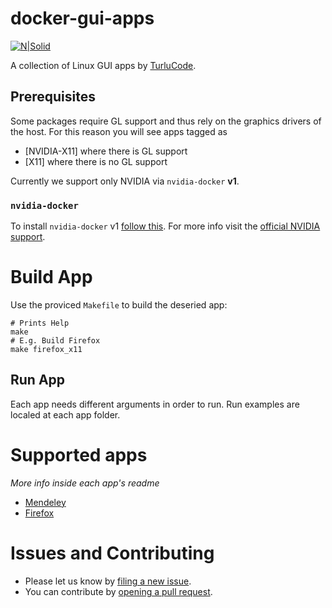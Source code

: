 # docker-gui-apps
[![N|Solid](http://turlucode.com/wp-content/uploads/2017/10/turlucode_.png)](http://turlucode.com/)

A collection of Linux GUI apps by [TurluCode](http://turlucode.com).

## Prerequisites

Some packages require GL support and thus rely on the graphics drivers of the host. For this reason you will see apps tagged as
 - [NVIDIA-X11] where there is GL support
 - [X11] where there is no GL support

 Currently we support only NVIDIA via `nvidia-docker` __v1__.

### `nvidia-docker`

To install `nvidia-docker` v1 [follow this](https://github.com/turlucode/ros-docker-gui/blob/master/Readme.md#nvidia-graphics-card). For more info visit the [official NVIDIA support](https://github.com/NVIDIA/nvidia-docker).

# Build App

Use the proviced `Makefile` to build the deseried app:
````
# Prints Help
make
# E.g. Build Firefox
make firefox_x11
````

## Run App

Each app needs different arguments in order to run. Run examples are localed at each app folder.

# Supported apps

_More info inside each app's readme_

- [Mendeley](https://github.com/turlucode/docker-gui-apps/tree/master/mendeley)
- [Firefox](https://github.com/turlucode/docker-gui-apps/tree/master/firefox)

# Issues and Contributing
  - Please let us know by [filing a new 
issue](https://github.com/turlucode/ros-docker-gui/issues/new).
  - You can contribute by [opening a pull 
request](https://github.com/turlucode/ros-docker-gui/compare).
